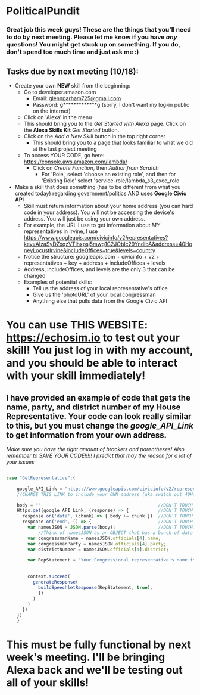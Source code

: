 # PoliticalPundit

### Great job this week guys! These are the things that you'll need to do by next meeting.  Please let me know if you have *any* questions!  You might get stuck up on something.  If you do, don't spend too much time and just ask me :)

## Tasks due by next meeting (10/18):
* Create your own **NEW** skill from the beginning:
  * Go to developer.amazon.com
    * Email: glennparham725@gmail.com
    * Password: g*************g  (sorry, I don't want my log-in public on the internet)
  * Click on 'Alexa' in the menu 
  * This should bring you to the _Get Started with Alexa_ page.  Click on the **Alexa Skills Kit** _Get Started_ button.
  * Click on the _Add a New Skill_ button in the top right corner
    * This should bring you to a page that looks familiar to what we did at the last project meeting
  * To access YOUR CODE, go here: https://console.aws.amazon.com/lambda/
    * Click on *Create Function*, then *Author from Scratch*
      * For 'Role', select 'choose an existing role', and then for 'Existing Role' select 'service-role/lambda_s3_exec_role
* Make a skill that does something (has to be different from what you created today) regarding government/politics AND **uses Google Civic API**
  * Skill must return information about your home address (you can hard code in your address).  You will not be accessing the device's address.  You will just be using your own address.
  * For example, the URL I use to get information about _MY_ representatives in Irvine, I use https://www.googleapis.com/civicinfo/v2/representatives?key=AIzaSyDZxqzVTlhxpsj5mwg1C2JOblc29YndibA&address=40HoneyLocustIrvine&includeOffices=true&levels=country
  * Notice the structure: googleapis.com + civicinfo + v2 + representatives + key + address + includeOffices + levels
  * Address, includeOffices, and levels are the only 3 that can be changed
  * Examples of potential skills:
    * Tell us the address of your local representative's office
    * Give us the 'photoURL' of your local congressman
    * Anything else that pulls data from the Google Civic API
  
# You can use THIS WEBSITE: https://echosim.io to test out your skill! You just log in with my account, and you should be able to interact with your skill immediately!
 
## I have provided an example of code that gets the name, party, and district number of my House Representative.  Your code can look really similar to this, but you must change the *google_API_Link* to get information from your own address.  

*Make sure you have the right amount of brackets and parentheses! Also remember to SAVE YOUR CODE!!!!! I predict that may the reason for a lot of your issues*


```javascript

case "GetRepresentative":{

    google_API_Link = "https://www.googleapis.com/civicinfo/v2/representatives?key=AIzaSyDZxqzVTlhxpsj5mwg1C2JOblc29YndibA&address=" + "40HoneyLocustIrvine" +"&includeOffices=true&levels=country";
    //CHANGE THIS LINK to include your OWN address (aka switch out 40HoneyLocustIrvine for your address)

    body = ""                                            //DON'T TOUCH
    Https.get(google_API_Link, (response) => {           //DON'T TOUCH
      response.on('data', (chunk) => { body += chunk })  //DON'T TOUCH
      response.on('end', () => {                         //DON'T TOUCH
        var namesJSON = JSON.parse(body);                //DON'T TOUCH. 
            //Think of namesJSON as an OBJECT that has a bunch of data in it.  It's basically a bunch of nested dictionaries and arrays.  Access it as such (using "[]" and .)
        var congressmanName = namesJSON.officials[4].name;
        var congressmanParty = namesJSON.officials[4].party;
        var districtNumber = namesJSON.officials[4].district;

        var RepStatement = "Your Congressional representative's name is " + congressmanName +", and is of the " + congressmanParty + " party!  ";

       
        context.succeed(
          generateResponse(
            buildSpeechletResponse(RepStatement, true),
            {}
          )
        )
      })
    })
    }

```

# This must be fully functional by next week's meeting.  I'll be bringing Alexa back and we'll be testing out all of your skills!
